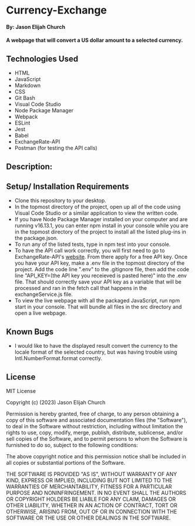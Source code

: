 #  Currency-Exchange

#### By: Jason Elijah Church

#### A webpage that will convert a US dollar amount to a selected currency.

## Technologies Used

* HTML
* JavaScript
* Markdown
* CSS
* Git Bash
* Visual Code Studio
* Node Package Manager
* Webpack
* ESLint
* Jest
* Babel
* ExchangeRate-API
* Postman (for testing the API calls)

## Description:




## Setup/ Installation Requirements

* Clone this repository to your desktop.
* In the topmost directory of the project, open up all of the code using Visual Code Studio or a similar application to view the written code.
* If you have Node Package Manager installed on your computer and are running v16.13.1, you can enter npm install in your console while you are in the topmost directory of the project to install all the listed plug-ins in the package.json.
* To run any of the listed tests, type in npm test into your console.
* To have the API call work correctly, you will first need to go to ExchangeRate-API's [website](https://www.exchangerate-api.com/). From there apply for a free API key. Once you have your API key, make a .env file in the topmost directory of the project. Add the code line ".env" to the .gitignore file, then add the code line "API_KEY=(the API key you receieved is pasted here)" into the .env file. That should correctly save your API key as a variable that will be processed and ran in the fetch call that happens in the exchangeService.js file. 
* To view the live webpage with all the packaged JavaScript, run npm start in your console. That will bundle all files in the src directory and open a live webpage.

## Known Bugs

* I would like to have the displayed result convert the currency to the locale format of the selected country, but was having trouble using Intl.NumberFormat.format correctly. 

## License

MIT License

Copyright (c) (2023) Jason Elijah Church

Permission is hereby granted, free of charge, to any person obtaining a copy
of this software and associated documentation files (the "Software"), to deal
in the Software without restriction, including without limitation the rights
to use, copy, modify, merge, publish, distribute, sublicense, and/or sell
copies of the Software, and to permit persons to whom the Software is
furnished to do so, subject to the following conditions:

The above copyright notice and this permission notice shall be included in all
copies or substantial portions of the Software.

THE SOFTWARE IS PROVIDED "AS IS", WITHOUT WARRANTY OF ANY KIND, EXPRESS OR
IMPLIED, INCLUDING BUT NOT LIMITED TO THE WARRANTIES OF MERCHANTABILITY,
FITNESS FOR A PARTICULAR PURPOSE AND NONINFRINGEMENT. IN NO EVENT SHALL THE
AUTHORS OR COPYRIGHT HOLDERS BE LIABLE FOR ANY CLAIM, DAMAGES OR OTHER
LIABILITY, WHETHER IN AN ACTION OF CONTRACT, TORT OR OTHERWISE, ARISING FROM,
OUT OF OR IN CONNECTION WITH THE SOFTWARE OR THE USE OR OTHER DEALINGS IN THE
SOFTWARE.